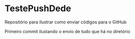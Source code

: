 # TestePushDede
Repositório para ilustrar como enviar códigos para o GitHub

Primeiro commit ilustando o envio de tudo que há no diretório
